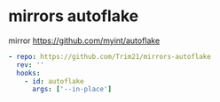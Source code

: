 # mirrors autoflake

mirror <https://github.com/myint/autoflake>

```yaml
- repo: https://github.com/Trim21/mirrors-autoflake
  rev: ''
  hooks:
    - id: autoflake
      args: ['--in-place']
```
